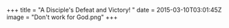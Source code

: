 +++
title = "A Disciple's Defeat and Victory! "
date = 2015-03-10T03:01:45Z
image = "Don't work for God.png"
+++
